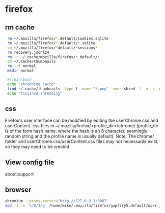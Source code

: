 # firefox

## rm cache

```bash
 rm ~/.mozilla/firefox/*.default/cookies.sqlite
 rm ~/.mozilla/firefox/*.default/*.sqlite  
 cd ~/.mozilla/firefox/*default/*sessions*
 rm recovery.jsonlz4
 rm -r ~/.cache/mozilla/firefox/*.default/*
 cd ~/.cache/thumbnails
 rm -rf normal
 mkdir normal

 #!/bin/bash
 echo "shredding cache"
 find ~/.cache/thumbnails -type f -name "*.png" -exec shred -f -u -z -n 1 {} \;
 echo "finished shredding" 
```

## css

Firefox's user interface can be modified by editing the userChrome.css and userContent. 
css files in ~/.mozilla/firefox/<profile_dir>/chrome/ (profile_dir is of the form hash.name, 
where the hash is an 8 character, seemingly random string and the profile name is usually default).
Note: The chrome/ folder and userChrome.css/userContent.css files may not necessarily exist,
so they may need to be created.


## View config file

about:support

## browser

```bash
chromium --proxy-server="http://127.0.0.1:8087"
sed -i -e 's/0/1/g' /home/mike/.mozilla/firefox/gupfzry5.default/user.js 
```

